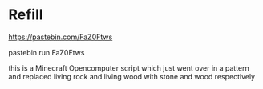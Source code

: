 # Refill

https://pastebin.com/FaZ0Ftws

pastebin run FaZ0Ftws

this is a Minecraft Opencomputer script which just went over in a pattern and replaced living rock and living wood with stone and wood respectively
